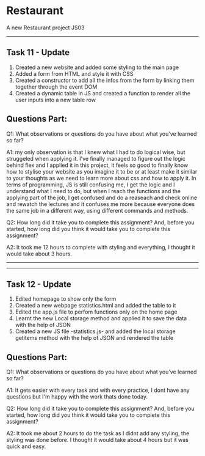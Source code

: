 # Restaurant
A new Restaurant project JS03

<hr>

## Task 11 - Update ##

1. Created a new website and added some styling to the main page
2. Added a form from HTML and style it with CSS
3. Created a constructor to add all the infos from the form by linking them together through the event DOM
4. Created a dynamic table in JS and created a function to render all the user inputs into a new table row 

## Questions Part: ##

Q1: What observations or questions do you have about what you’ve learned so far?

A1: my only observation is that I knew what I had to do logical wise, but struggeled when applying it. I've finally managed to figure out the logic behind flex and I applied it in this project, it feels so good to finally know how to stylise your website as you imagine it to be or at least make it similar to your thoughts as we need to learn more about css and how to apply it. In terms of programming, JS is still confusing me, I get the logic and I understand what I need to do, but when I reach the functions and the applying part of the job, I get confused and do a reaseach and check online and rewatch the lectures and it confuses me more because everyone does the same job in a different way, using different commands and methods.

Q2: How long did it take you to complete this assignment? And, before you started, how long did you think it would take you to complete this assignment?

A2: It took me 12 hours to complete with styling and everything, I thought it would take about 3 hours.

<hr>
<hr>

## Task 12 - Update ##

1. Edited homepage to show only the form
2. Created a new webpage statistics.html and added the table to it
3. Edited the app.js file to perfom functions only on the home page 
4. Learnt the new Local storage method and applied it to save the data with the help of JSON 
5. Created a new JS file -statistics.js- and added the local storage getitems method with the help of JSON and rendered the table

## Questions Part: ##

Q1: What observations or questions do you have about what you’ve learned so far?

A1: It gets easier with every task and with every practice, I dont have any questions but I'm happy with the work thats done today.

Q2: How long did it take you to complete this assignment? And, before you started, how long did you think it would take you to complete this assignment?

A2: It took me about 2 hours to do the task as I didnt add any styling, the styling was done before. I thought it would take about 4 hours but it was quick and easy.